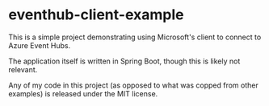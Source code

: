 # eventhub-client-example

This is a simple project demonstrating using Microsoft's client to connect to Azure Event Hubs.

The application itself is written in Spring Boot, though this is likely not relevant.

Any of my code in this project (as opposed to what was copped from other examples) is released under the MIT license.
